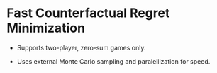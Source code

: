 ﻿# Fast Counterfactual Regret Minimization

* Supports two-player, zero-sum games only.

* Uses external Monte Carlo sampling and paralellization for speed.